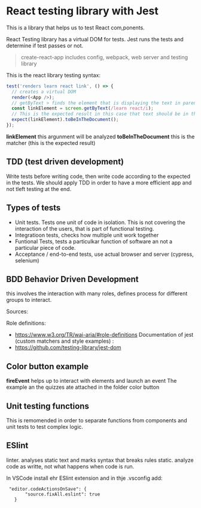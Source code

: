 # React testing library with Jest

This is a library that helps us to test React com,ponents. 

React Testing library has a virtual DOM for tests. 
Jest runs the tests and determine if test passes or not. 

> create-react-app includes config, webpack, web server and testing library

This is the react library testing syntax: 

```javascript
test('renders learn react link', () => {
  // creates a virtual DOM
  render(<App />);
  // getByText > finds the element that is displaying the text in parenthesis
  const linkElement = screen.getByText(/learn react/i);
  // This is the expected result in this case that text should be in the component
  expect(linkElement).toBeInTheDocument();
});
```

**linkElement** this argunment will be analyzed
**toBeInTheDocument** this is the matcher (this is the expected result)

## TDD  (test driven development)

Write tests before writing code, then write code according to the expected in the tests. 
We should apply TDD in order to have a more efficient app and not tleft testing at the end. 

## Types of tests 

- Unit tests. Tests one unit of code in isolation. This is not covering the interaction of the users, that is part of functional testing.
- Integratioon tests, checks how multiple unit work together
- Funtional Tests, tests a particulkar function of software an not a particular piece of code. 
- Acceptance / end-to-end tests, use actual browser and server (cypress, selenium)

## BDD Behavior Driven Development 

this involves the interaction with many roles, defines process for different groups to interact.

Sources:

Role definitions: 
- https://www.w3.org/TR/wai-aria/#role-definitions
Documentation of jest (custom matchers and style examples) :
- https://github.com/testing-library/jest-dom 


## Color button example
**fireEvent** helps up to interact with elements and launch an event
The example an the quizzes ate attached in the folder color button

## Unit testing functions

This is remomended in order to separate functions from components and unit tests to test complex logic. 

## ESlint
 linter. analyses static text and marks syntax that breaks rules
 static. analyze code as writte, not what happens when code is run. 

 In VSCode install ehr ESlint extension and in thje .vsconfig add:
 ```
  "editor.codeActionsOnSave": {
        "source.fixAll.eslint": true
    }
 ```